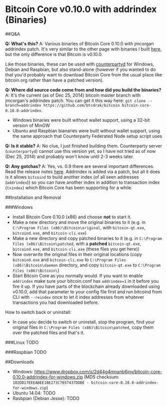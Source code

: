 Bitcoin Core v0.10.0 with addrindex (Binaries)
==============================================

##Q&A

**Q: What's this?** A: Various binaries of Bitcoin Core 0.10.0 with jmcorgan addrindex patch. It's very similar to the other page with binaries I built [here](https://github.com/rippler/btc-jmcorgan-addrindex-v0.9.2.0-fca268c-beta), but the only difference is that Bitcoin is v0.10.0. 

Like those binaries, these can be used with [counterpartyd](https://github.com/CounterpartyXCP/counterpartyd) for Windows, Debian and Raspbian, but also stand-alone (however if you wanted to do that you'd probably want to download Bitcoin Core from the usual place like bitcoin.org rather than have a patched version).

**Q: Where did source code come from and how did you build the binaries?** A: It's the current (as of Dec 25, 2014) bitcoin master branch with jmcorgan's addrindex patch. You can get it this way here:
`git clone --branch=addrindex https://github.com/btcdrak/bitcoin bitcoin-core-0.10.0-addrindex`.
* Windows binaries were built without wallet support, using a 32-bit version of MinGW
* Ubuntu and Raspbian bianaries were built without wallet support, using the same approach that Counterparty Federated Node setup script uses

**Q: Is it stable?**  A: No clue, I just finished building them. Counterparty server (`counterpartyd`) cannot use this version yet, so I have not tried as of now (Dec 25, 2014) and probably won't know until 2-3 weeks later.

**Q: Any gotchas?** A: Yes, vs. 0.9 there are several important differences. Read the release notes [here](https://github.com/bitcoin/bitcoin/blob/0.10/doc/release-notes.md). Addrindex is added via a patch, but all it does is it allows `bitcoind` to build another index (of all seen addresses (`addrindex`)) so you can have another index in addition to transaction index (`txindex`) which Bitcoin Core has been supporting for a while.

##Installation and Removal

###Windows

* Install Bitcoin Core 0.10.0 (x86) and choose **not** to start it.
* Make a new directory and move the original binaries to it (e.g. in `C:\Program Files (x86)\Bitcoin\original`, with `bitcoin-qt.exe`, `bitcoind.exe`, and `bitcoin-cli.exe`)
* Make a new directory and copy patched binaries to it (e.g. in `C:\Program Files (x86)\Bitcoin\patched`, with a **patched** `bitcoin-qt.exe`, `bitcoind.exe`, and `bitcoin-cli.exe` (these files you get here))
* Now overwrite the original files in their original locations (copy `bitcoind.exe` and `bitcoin-cli.exe` to `C:\Program Files (x86)\Bitcoin\daemon` directory, and copy `bitcoin-qt.exe` to `C:\Program Files (x86)\Bitcoin\`)
* Start Bitcoin Core as you normally would. If you want to enable `addrindex` make sure your bitcoin.conf has `addrindex=1` in it before you fire it up. If you have parts of the blockchain already downloaded using v0.10.0, add that parameter to your config file first and run bitcoind from CLI with `--reindex` once to let it index addresses from whatever transactions you had downloaded before.

How to switch back or uninstall:

* In case you decide to switch or uninstall, stop the program, find your original files in `C:\Program Files (x86)\Bitcoin\patched`, copy them over the patched files and that's it.

###Linux
TODO

###Raspbian
TODO

##Downloads

* Windows: https://www.dropbox.com/s/2d44g4mnanb6jny/bitcoin-core-0.10.0-addrindex-for-windows.zip (MD5 checksum: `102DD17EEEABEE1BE273C7057437DDBE - bitcoin-core-0.10.0-addrindex-for-windows.zip`)
* Ubuntu 14.04: TODO
* Rasbpian (Debian Jesse): TODO
